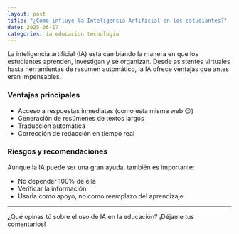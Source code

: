 ```yaml
---
layout: post
title: "¿Cómo influye la Inteligencia Artificial en los estudiantes?"
date: 2025-06-17
categories: ia educacion tecnologia
---
```


La inteligencia artificial (IA) está cambiando la manera en que los estudiantes aprenden, investigan y se organizan. Desde asistentes virtuales hasta herramientas de resumen automático, la IA ofrece ventajas que antes eran impensables.

### Ventajas principales

- Acceso a respuestas inmediatas (como esta misma web 😉)
- Generación de resúmenes de textos largos
- Traducción automática
- Corrección de redacción en tiempo real

### Riesgos y recomendaciones

Aunque la IA puede ser una gran ayuda, también es importante:

- No depender 100% de ella
- Verificar la información
- Usarla como apoyo, no como reemplazo del aprendizaje

---

¿Qué opinas tú sobre el uso de IA en la educación? ¡Déjame tus comentarios!
